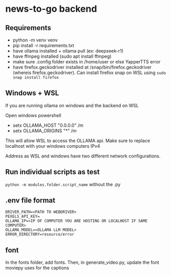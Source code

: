 # news-to-go backend

## Requirements

- python -m venv venv
- pip install -r requirements.txt
- have ollama installed + ollama pull <model-name> (ex: deepseek-r1)
- have ffmpeg installed (sudo apt install ffmpeg)
- make sure .config folder exists in /home/user or else YapperTTS error
- have firefox.geckodriver installed at /snap/bin/firefox.geckodriver (whereis firefox.geckodriver). Can install firefox snap on WSL using ``sudo snap install firefox``

## Windows + WSL

If you are running ollama on windows and the backend on WSL

Open windows powershell
- setx OLLAMA_HOST "0.0.0.0" /m
- setx OLLAMA_ORIGINS "*" /m

This will allow WSL to access the OLLAMA api. Make sure to replace localhost with your windows computers IPv4

Address as WSL and windows have two different network configurations.

## Run individual scripts as test

``python -m modules.folder.script_name`` without the .py

## .env file format
```
DRIVER_PATH=<PATH TO WEBDRIVER>
PEXELS_API_KEY=
OLLAMA_IP=<IP OF COMPUTER YOU ARE HOSTING OR LOCALHOST IF SAME COMPUTER>
OLLAMA_MODEL=<OLLAMA LLM MODEL>
ERROR_DIRECTORY=resource/error
```

## font

In the fonts folder, add fonts. Then, in generate_video.py, update the font moviepy uses for the captions